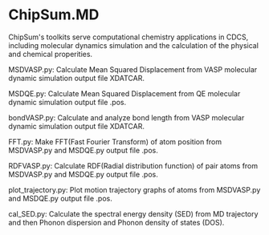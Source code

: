 # ChipSum.MD
ChipSum's toolkits serve computational chemistry applications in CDCS, including molecular dynamics simulation and the calculation of the physical and chemical properities.

MSDVASP.py: Calculate Mean Squared Displacement from VASP molecular dynamic simulation output file XDATCAR.

MSDQE.py: Calculate Mean Squared Displacement from QE molecular dynamic simulation output file .pos.

bondVASP.py: Calculate and analyze bond length from VASP molecular dynamic simulation output file XDATCAR.

FFT.py: Make FFT(Fast Fourier Transform) of atom position from MSDVASP.py and MSDQE.py output file .pos.

RDFVASP.py: Calculate RDF(Radial distribution function) of pair atoms from MSDVASP.py and MSDQE.py output file .pos.

plot_trajectory.py: Plot motion trajectory graphs of atoms from MSDVASP.py and MSDQE.py output file .pos.

cal_SED.py: Calculate the spectral energy density (SED) from MD trajectory and then Phonon dispersion and Phonon density of states (DOS).
